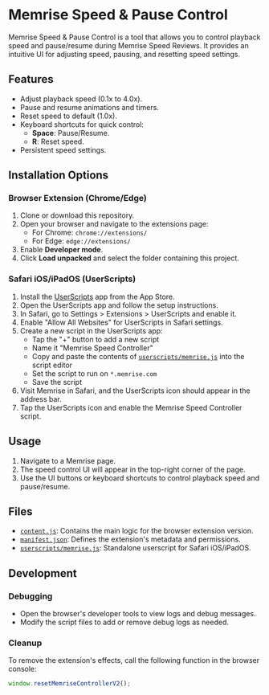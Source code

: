 # Memrise Speed & Pause Control

Memrise Speed & Pause Control is a tool that allows you to control playback speed and pause/resume during Memrise Speed Reviews. It provides an intuitive UI for adjusting speed, pausing, and resetting speed settings.

## Features

- Adjust playback speed (0.1x to 4.0x).
- Pause and resume animations and timers.
- Reset speed to default (1.0x).
- Keyboard shortcuts for quick control:
  - **Space**: Pause/Resume.
  - **R**: Reset speed.
- Persistent speed settings.

## Installation Options

### Browser Extension (Chrome/Edge)

1. Clone or download this repository.
2. Open your browser and navigate to the extensions page:
   - For Chrome: `chrome://extensions/`
   - For Edge: `edge://extensions/`
3. Enable **Developer mode**.
4. Click **Load unpacked** and select the folder containing this project.

### Safari iOS/iPadOS (UserScripts)

1. Install the [UserScripts](https://apps.apple.com/us/app/userscripts/id1463298887) app from the App Store.
2. Open the UserScripts app and follow the setup instructions.
3. In Safari, go to Settings > Extensions > UserScripts and enable it.
4. Enable "Allow All Websites" for UserScripts in Safari settings.
5. Create a new script in the UserScripts app:
   - Tap the "+" button to add a new script
   - Name it "Memrise Speed Controller"
   - Copy and paste the contents of [`userscripts/memrise.js`](userscripts/memrise.js) into the script editor
   - Set the script to run on `*.memrise.com`
   - Save the script
6. Visit Memrise in Safari, and the UserScripts icon should appear in the address bar.
7. Tap the UserScripts icon and enable the Memrise Speed Controller script.

## Usage

1. Navigate to a Memrise page.
2. The speed control UI will appear in the top-right corner of the page.
3. Use the UI buttons or keyboard shortcuts to control playback speed and pause/resume.

## Files

- [`content.js`](content.js): Contains the main logic for the browser extension version.
- [`manifest.json`](manifest.json): Defines the extension's metadata and permissions.
- [`userscripts/memrise.js`](userscripts/memrise.js): Standalone userscript for Safari iOS/iPadOS.

## Development

### Debugging

- Open the browser's developer tools to view logs and debug messages.
- Modify the script files to add or remove debug logs as needed.

### Cleanup

To remove the extension's effects, call the following function in the browser console:

```javascript
window.resetMemriseControllerV2();
